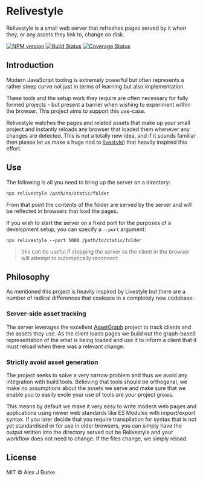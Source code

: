 # Relivestyle

Relivestyle is a small web server that refreshes pages served
by it when they, or any assets they link to, change on disk.

[![NPM version](https://img.shields.io/npm/v/relivestyle.svg)](https://www.npmjs.com/package/relivestyle)
[![Build Status](https://github.com/alexjeffburke/relivestyle/workflows/tests/badge.svg)](https://github.com/alexjeffburke/relivestyle)
[![Coverage Status](https://img.shields.io/coveralls/alexjeffburke/relivestyle/master.svg)](https://coveralls.io/r/alexjeffburke/relivestyle?branch=master)

## Introduction

Modern JavaScript tooling is extremely powerful but often represents a
rather steep curve not just in terms of learning but also implementation.

These tools and the setup work they require are often necessary for fully
formed projects - but present a barrier when wishing to experiment within
the browser. This project aims to support this use-case.

Relivestyle watches the pages and related assets that make up your small
project and instantly reloads any browser that loaded them whenever any
changes are detected. This is not a totally new idea, and if it sounds
familiar then please let us make a huge nod to
[livestyle](https://github.com/One-com/livestyle))
that heavily inspired this effort.

## Use

The following is all you need to bring up the server on a directory:

```
npx relivestyle /path/to/static/folder
```

From that point the contents of the folder are served by the server
and will be reflected in browsers that load the pages.

If you wish to start the server on a fixed port for the purposes of a
development setup, you can specify a `--port` argument:

```
npx relivestyle --port 5000 /path/to/static/folder
```

> this can be useful if stopping the server as the client
> in the browser will attempt to automatically reconnect

## Philosophy

As mentioned this project is heavily inspired by Livestyle but there are
a number of radical differences that coalesce in a completely new codebase:

### Server-side asset tracking

The server leverages the excellent [AssetGraph](https://github.com/assetgraph/assetgraph)
project to track clients and the assets they use. As the client loads pages we
build out the graph-based representation of the what is being loaded and use it
to inform a client that it must reload when there was a relevant change.

### Strictly avoid asset generation

The project seeks to solve a very narrow problem and thus we avoid any
integration with build tools. Believing that tools should be orthoganal,
we make no assumptions about the assets we serve and make sure that we
enable you to easily evole your use of tools are your project grows.

This means by default we make it very easy to write modern web pages and
applications using newer web standards like ES Modules with import/export
syntax. If you later decide that you require transpilation for syntax that
is not yet standardised or for use in older browsers, you can simply have
the output written into the directory served out be Relivestyle and your
workflow does not need to change. If the files change, we simply reload.

## License

MIT © Alex J Burke
